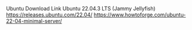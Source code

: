 Ubuntu Download Link
Ubuntu 22.04.3 LTS (Jammy Jellyfish)
https://releases.ubuntu.com/22.04/
https://www.howtoforge.com/ubuntu-22-04-minimal-server/
